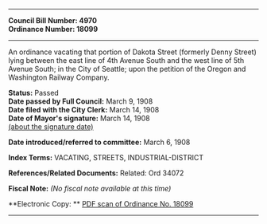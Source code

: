 * * * * *  
  
**Council Bill Number: [](#h0)[](#h2)4970**   
**Ordinance Number: 18099**  
  
* * * * *  
  
An ordinance vacating that portion of Dakota Street (formerly Denny Street) lying between the east line of 4th Avenue South and the west line of 5th Avenue South; in the City of Seattle; upon the petition of the Oregon and Washington Railway Company.  
  
**Status:** Passed   
**Date passed by Full Council:** March 9, 1908   
**Date filed with the City Clerk:** March 14, 1908   
**Date of Mayor's signature:** March 14, 1908   
[(about the signature date)](/~public/approvaldate.htm)   
  
  
**Date introduced/referred to committee:** March 6, 1908   
  
**Index Terms:** VACATING, STREETS, INDUSTRIAL-DISTRICT  
  
**References/Related Documents:** Related: Ord 34072  
  
**Fiscal Note:** *(No fiscal note available at this time)*  
  
**Electronic Copy: ** [PDF scan of Ordinance No. 18099](/~archives/Ordinances/Ord_18099.pdf)  
  
* * * * *  
